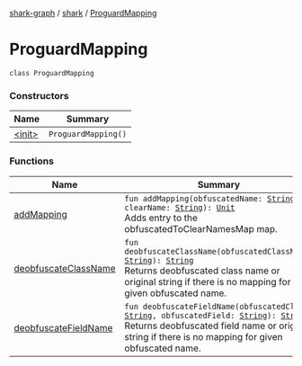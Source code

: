 [shark-graph](../../index.md) / [shark](../index.md) / [ProguardMapping](./index.md)

# ProguardMapping

`class ProguardMapping`

### Constructors

| Name | Summary |
|---|---|
| [&lt;init&gt;](-init-.md) | `ProguardMapping()` |

### Functions

| Name | Summary |
|---|---|
| [addMapping](add-mapping.md) | `fun addMapping(obfuscatedName: `[`String`](https://kotlinlang.org/api/latest/jvm/stdlib/kotlin/-string/index.html)`, clearName: `[`String`](https://kotlinlang.org/api/latest/jvm/stdlib/kotlin/-string/index.html)`): `[`Unit`](https://kotlinlang.org/api/latest/jvm/stdlib/kotlin/-unit/index.html)<br>Adds entry to the obfuscatedToClearNamesMap map. |
| [deobfuscateClassName](deobfuscate-class-name.md) | `fun deobfuscateClassName(obfuscatedClassName: `[`String`](https://kotlinlang.org/api/latest/jvm/stdlib/kotlin/-string/index.html)`): `[`String`](https://kotlinlang.org/api/latest/jvm/stdlib/kotlin/-string/index.html)<br>Returns deobfuscated class name or original string if there is no mapping for given obfuscated name. |
| [deobfuscateFieldName](deobfuscate-field-name.md) | `fun deobfuscateFieldName(obfuscatedClass: `[`String`](https://kotlinlang.org/api/latest/jvm/stdlib/kotlin/-string/index.html)`, obfuscatedField: `[`String`](https://kotlinlang.org/api/latest/jvm/stdlib/kotlin/-string/index.html)`): `[`String`](https://kotlinlang.org/api/latest/jvm/stdlib/kotlin/-string/index.html)<br>Returns deobfuscated field name or original string if there is no mapping for given obfuscated name. |
